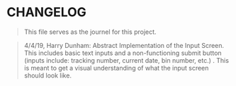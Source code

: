 # CHANGELOG

> This file serves as the journel for this project.

> 4/4/19, Harry Dunham:
> Abstract Implementation of the Input Screen. This 
includes basic text inputs and a non-functioning submit
button (inputs include: tracking number, current date, 
bin number, etc.) . This is meant to get a visual 
understanding of what the input screen should look like.
